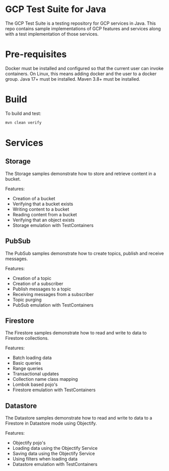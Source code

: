 # GCP Test Suite for Java

The GCP Test Suite is a testing repository for GCP services in Java.
This repo contains sample implementations of GCP features and services along with a test implementation of
those services.

# Pre-requisites

Docker must be installed and configured so that the current user can invoke containers. On Linux, this means adding
docker and the user to a docker group.
Java 17+ must be installed.
Maven 3.8+ must be installed.

# Build
To build and test:
```bash
mvn clean verify
```

# Services

## Storage
The Storage samples demonstrate how to store and retrieve content in a bucket.

Features:
* Creation of a bucket
* Verifying that a bucket exists
* Writing content to a bucket
* Reading content from a bucket
* Verifying that an object exists
* Storage emulation with TestContainers

## PubSub
The PubSub samples demonstrate how to create topics, publish and receive messages.

Features:
* Creation of a topic
* Creation of a subscriber
* Publish messages to a topic
* Receiving messages from a subscriber
* Topic purging
* PubSub emulation with TestContainers

## Firestore
The Firestore samples demonstrate how to read and write to data to Firestore collections.

Features:
* Batch loading data
* Basic queries
* Range queries
* Transactional updates
* Collection name class mapping
* Lombok based pojo's
* Firestore emulation with TestContainers

## Datastore
The Datastore samples demonstrate how to read and write to data to a Firestore in Datastore mode using Objectify.

Features:
* Objectify pojo's
* Loading data using the Objectify Service
* Saving data using the Objectify Service
* Using filters when loading data
* Datastore emulation with TestContainers